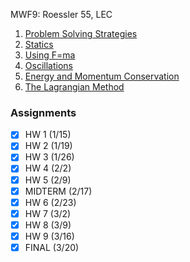 MWF9: Roessler 55, LEC
1. [Problem Solving Strategies](Problem%20Solving%20Strategies.md)
2. [Statics](Statics.md)
3. [Using F=ma](Dynamics.md)
4. [Oscillations](Oscillations.md)
5. [Energy and Momentum Conservation](Energy%20and%20Momentum%20Conservation.md)
6. [The Lagrangian Method](The%20Lagrangian%20Method.md)
### Assignments
- [x] HW 1 (1/15)
- [x] HW 2 (1/19)
- [x] HW 3 (1/26)
- [x] HW 4 (2/2)
- [x] HW 5 (2/9)
- [x] MIDTERM (2/17)
- [x] HW 6 (2/23)
- [x] HW 7 (3/2)
- [x] HW 8 (3/9)
- [x] HW 9 (3/16)
- [x] FINAL (3/20)
